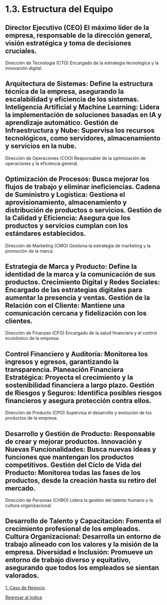 # 1.3. Estructura del Equipo




Director Ejecutivo (CEO)
El máximo líder de la empresa, responsable de la dirección general, visión estratégica y toma de decisiones cruciales.
----------------------------------------------------------------
Dirección de Tecnología (CTO)
Encargado de la estrategia tecnológica y la innovación digital.

Arquitectura de Sistemas: Define la estructura técnica de la empresa, asegurando la escalabilidad y eficiencia de los sistemas.
Inteligencia Artificial y Machine Learning: Lidera la implementación de soluciones basadas en IA y aprendizaje automático.
Gestión de Infraestructura y Nube: Supervisa los recursos tecnológicos, como servidores, almacenamiento y servicios en la nube.
-----------------------------------------------------------------
Dirección de Operaciones (COO)
Responsable de la optimización de operaciones y la eficiencia general.

Optimización de Procesos: Busca mejorar los flujos de trabajo y eliminar ineficiencias.
Cadena de Suministro y Logística: Gestiona el aprovisionamiento, almacenamiento y distribución de productos o servicios.
Gestión de la Calidad y Eficiencia: Asegura que los productos y servicios cumplan con los estándares establecidos.
-------------------------------------------------------------------
Dirección de Marketing (CMO)
Gestiona la estrategia de marketing y la promoción de la marca.

Estrategia de Marca y Producto: Define la identidad de la marca y la comunicación de sus productos.
Crecimiento Digital y Redes Sociales: Encargado de las estrategias digitales para aumentar la presencia y ventas.
Gestión de la Relación con el Cliente: Mantiene una comunicación cercana y fidelización con los clientes.
-------------------------------------------------------------------
Dirección de Finanzas (CFO)
Encargado de la salud financiera y el control económico de la empresa.

Control Financiero y Auditoría: Monitorea los ingresos y egresos, garantizando la transparencia.
Planeación Financiera Estratégica: Proyecta el crecimiento y la sostenibilidad financiera a largo plazo.
Gestión de Riesgos y Seguros: Identifica posibles riesgos financieros y asegura protección contra ellos.
-------------------------------------------------------------------
Dirección de Producto (CPO)
Supervisa el desarrollo y evolución de los productos de la empresa.

Desarrollo y Gestión de Producto: Responsable de crear y mejorar productos.
Innovación y Nuevas Funcionalidades: Busca nuevas ideas y funciones que mantengan los productos competitivos.
Gestión del Ciclo de Vida del Producto: Monitorea todas las fases de los productos, desde la creación hasta su retiro del mercado.
--------------------------------------------------------------------
Dirección de Personas (CHRO)
Lidera la gestión del talento humano y la cultura organizacional.

Desarrollo de Talento y Capacitación: Fomenta el crecimiento profesional de los empleados.
Cultura Organizacional: Desarrolla un entorno de trabajo alineado con los valores y la misión de la empresa.
Diversidad e Inclusión: Promueve un entorno de trabajo diverso y equitativo, asegurando que todos los empleados se sientan valorados.
---------------------------------------------------------------------
[1. Caso de Negocio](../1.md)

[Regresar al índice](../../README.md)
